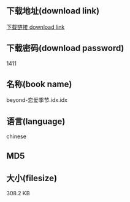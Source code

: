 ## 下载地址(download link)
[下载链接 download link](https://voluble-croquembouche-d321dc.netlify.app/?s=beyond-%E6%81%8B%E7%88%B1%E5%AD%A3%E8%8A%82.idx)

## 下载密码(download password)
1411

## 名称(book name)
beyond-恋爱季节.idx.idx

## 语言(language)
chinese

## MD5


## 大小(filesize)
308.2 KB
